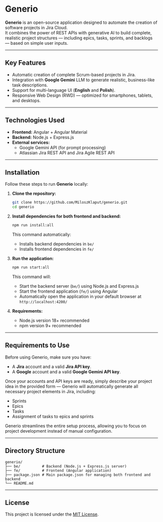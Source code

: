 # Generio

**Generio** is an open-source application designed to automate the creation of software projects in Jira Cloud.  
It combines the power of REST APIs with generative AI to build complete, realistic project structures — including epics, tasks, sprints, and backlogs — based on simple user inputs.

---

## Key Features

- Automatic creation of complete Scrum-based projects in Jira.
- Integration with **Google Gemini** LLM to generate realistic, business-like task descriptions.
- Support for multi-language UI (**English** and **Polish**).
- Responsive Web Design (RWD) — optimized for smartphones, tablets, and desktops.

---

## Technologies Used

- **Frontend:** Angular + Angular Material
- **Backend:** Node.js + Express.js
- **External services:** 
  - Google Gemini API (for prompt processing)
  - Atlassian Jira REST API and Jira Agile REST API

---

## Installation

Follow these steps to run **Generio** locally:

1. **Clone the repository:**
   ```bash
   git clone https://github.com/MiloszKlaput/generio.git
   cd generio
   ```

2. **Install dependencies for both frontend and backend:**
   ```bash
   npm run install:all
   ```

   This command automatically:
   - Installs backend dependencies in `be/`
   - Installs frontend dependencies in `fe/`

3. **Run the application:**
   ```bash
   npm run start:all
   ```

   This command will:
   - Start the backend server (`be/`) using Node.js and Express.js
   - Start the frontend application (`fe/`) using Angular
   - Automatically open the application in your default browser at `http://localhost:4200/`

4. **Requirements:**
   - Node.js version 18+ recommended
   - npm version 9+ recommended

---

## Requirements to Use

Before using Generio, make sure you have:

- A **Jira** account and a valid **Jira API key**.
- A **Google** account and a valid **Google Gemini API key**.

Once your accounts and API keys are ready, simply describe your project idea in the provided form — Generio will automatically generate all necessary project elements in Jira, including:

- Sprints
- Epics
- Tasks
- Assignment of tasks to epics and sprints

Generio streamlines the entire setup process, allowing you to focus on project development instead of manual configuration.

---

## Directory Structure

```
generio/
├── be/          # Backend (Node.js + Express.js server)
├── fe/          # Frontend (Angular application)
├── package.json # Main package.json for managing both frontend and backend
└── README.md
```

---

## License

This project is licensed under the [MIT License](LICENSE).

